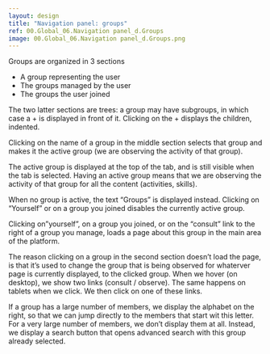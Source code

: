 ```yaml
---
layout: design
title: "Navigation panel: groups"
ref: 00.Global_06.Navigation panel_d.Groups
image: 00.Global_06.Navigation panel_d.Groups.png
---
```


Groups are organized in 3 sections
- A group representing the user
- The groups managed by the user
- The groups the user joined

The two latter sections are trees: a group may have subgroups, in which case a + is displayed in front of it. Clicking on the + displays the children, indented.

Clicking on the name of a group in the middle section selects that group and makes it the active group (we are observing the activity of that group).

The active group is displayed at the top of the tab, and is still visible when the tab is selected. Having an active group means that we are observing the activity of that group for all the content (activities, skills).

When no group is active, the text “Groups” is displayed instead. Clicking on “Yourself” or on a group you joined disables the currently active group.

Clicking on”yourself”, on a group you joined, or on the “consult” link to the right of a group you manage, loads a page about this group in the main area of the platform.

The reason clicking on a group in the second section doesn’t load the page, is that it’s used to change the group that is being observed for whaterver page is currently displayed, to the clicked group. When we hover (on desktop), we show two links (consult / observe). The same happens on tablets when we click. We then click on one of these links.

If a group has a large number of members, we display the alphabet on the right, so that we can jump directly to the members that start wit this letter. For a very large number of members, we  don’t display them at all. Instead, we display a search button that opens advanced search with this group already selected.
